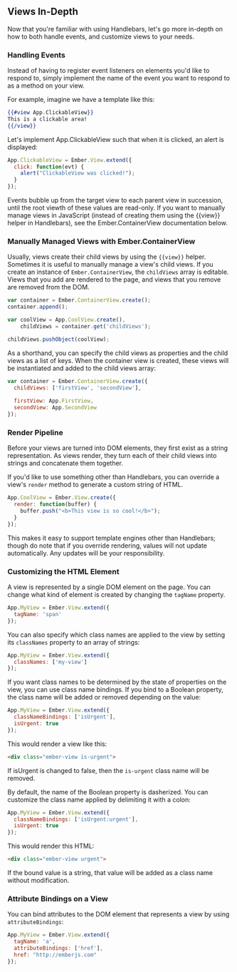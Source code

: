 ## Views In-Depth

Now that you're familiar with using Handlebars, let's go more in-depth on
how to both handle events, and customize views to your needs.

### Handling Events

Instead of having to register event listeners on elements you'd like to
respond to, simply implement the name of the event you want to respond to
as a method on your view.

For example, imagine we have a template like this:

```handlebars
{{#view App.ClickableView}}
This is a clickable area!
{{/view}}
```

Let's implement App.ClickableView such that when it is
clicked, an alert is displayed:

```javascript
App.ClickableView = Ember.View.extend({
  click: function(evt) {
    alert("ClickableView was clicked!");
  }
});
```

Events bubble up from the target view to each parent view in
succession, until the root viewth of these values are read-only. If you want to manually manage views in JavaScript (instead of creating them
using the {{view}} helper in Handlebars), see the Ember.ContainerView documentation below.

### Manually Managed Views with Ember.ContainerView

Usually, views create their child views by using the `{{view}}` helper. Sometimes it is useful to manually manage a view's
child views. If you create an instance of `Ember.ContainerView`, the `childViews` array is editable. Views that you add
are rendered to the page, and views that you remove are removed from the DOM.

```javascript
var container = Ember.ContainerView.create();
container.append();

var coolView = App.CoolView.create(),
    childViews = container.get('childViews');

childViews.pushObject(coolView);
```

As a shorthand, you can specify the child views as properties and the child views as a list of keys. When the
container view is created, these views will be instantiated and added to the child views array:

```javascript
var container = Ember.ContainerView.create({
  childViews: ['firstView', 'secondView'],
  
  firstView: App.FirstView,
  secondView: App.SecondView
});
```

### Render Pipeline

Before your views are turned into DOM elements, they first exist as a string representation. As views render, they turn
each of their child views into strings and concatenate them together.

If you'd like to use something other than Handlebars, you can override a view's `render` method to generate a custom
string of HTML.

```javascript
App.CoolView = Ember.View.create({
  render: function(buffer) {
    buffer.push("<b>This view is so cool!</b>");
  }
});
```

This makes it easy to support template engines other than Handlebars; though do note that if you override rendering,
values will not update automatically. Any updates will be your responsibility.

### Customizing the HTML Element

A view is represented by a single DOM element on the page. You can change what kind of element is created by
changing the `tagName` property.

```javascript
App.MyView = Ember.View.extend({
  tagName: 'span'
});
```

You can also specify which class names are applied to the view by setting its `classNames` property to an array of strings:

```javascript
App.MyView = Ember.View.extend({
  classNames: ['my-view']
});
```

If you want class names to be determined by the state of properties on the view, you can use class name bindings. If you bind to
a Boolean property, the class name will be added or removed depending on the value:

```javascript
App.MyView = Ember.View.extend({
  classNameBindings: ['isUrgent'],
  isUrgent: true
});
```

This would render a view like this:

```html
<div class="ember-view is-urgent">
```

If isUrgent is changed to false, then the `is-urgent` class name will be removed.

By default, the name of the Boolean property is dasherized. You can customize the class name
applied by delimiting it with a colon:

```javascript
App.MyView = Ember.View.extend({
  classNameBindings: ['isUrgent:urgent'],
  isUrgent: true
});
```

This would render this HTML:

```html
<div class="ember-view urgent">
```

If the bound value is a string, that value will be added as a class name without
modification.

### Attribute Bindings on a View

You can bind attributes to the DOM element that represents a view by using `attributeBindings`:

```javascript
App.MyView = Ember.View.extend({
  tagName: 'a',
  attributeBindings: ['href'],
  href: "http://emberjs.com"
});
```
